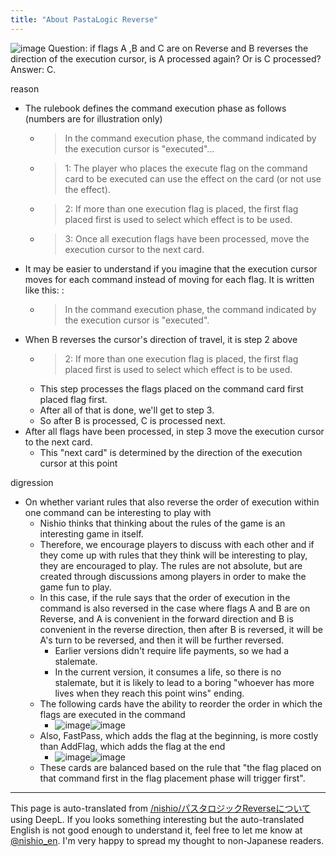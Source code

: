```yaml
---
title: "About PastaLogic Reverse"
---
```


![image](https://gyazo.com/7a5290b8fcb4ea6b879ed13b63b22825/thumb/1000)
Question: if flags A ,B and C are on Reverse and B reverses the direction of the execution cursor, is A processed again? Or is C processed?
Answer: C.

reason
- The rulebook defines the command execution phase as follows (numbers are for illustration only)
    - > In the command execution phase, the command indicated by the execution cursor is "executed"...
    - > 1: The player who places the execute flag on the command card to be executed can use the effect on the card (or not use the effect).
    - > 2: If more than one execution flag is placed, the first flag placed first is used to select which effect is to be used.
    - > 3: Once all execution flags have been processed, move the execution cursor to the next card.
- It may be easier to understand if you imagine that the execution cursor moves for each command instead of moving for each flag. It is written like this: :
    - > In the command execution phase, the command indicated by the execution cursor is "executed".
- When B reverses the cursor's direction of travel, it is step 2 above
    - > 2: If more than one execution flag is placed, the first flag placed first is used to select which effect is to be used.
    - This step processes the flags placed on the command card first placed flag first.
    - After all of that is done, we'll get to step 3.
    - So after B is processed, C is processed next.
- After all flags have been processed, in step 3 move the execution cursor to the next card.
    - This "next card" is determined by the direction of the execution cursor at this point

digression
- On whether variant rules that also reverse the order of execution within one command can be interesting to play with
    - Nishio thinks that thinking about the rules of the game is an interesting game in itself.
    - Therefore, we encourage players to discuss with each other and if they come up with rules that they think will be interesting to play, they are encouraged to play. The rules are not absolute, but are created through discussions among players in order to make the game fun to play.
    - In this case, if the rule says that the order of execution in the command is also reversed in the case where flags A and B are on Reverse, and A is convenient in the forward direction and B is convenient in the reverse direction, then after B is reversed, it will be A's turn to be reversed, and then it will be further reversed.
        - Earlier versions didn't require life payments, so we had a stalemate.
        - In the current version, it consumes a life, so there is no stalemate, but it is likely to lead to a boring "whoever has more lives when they reach this point wins" ending.
    - The following cards have the ability to reorder the order in which the flags are executed in the command
        - ![image](https://gyazo.com/0809afc9343aaf1f16e2e1973b2ec57b/thumb/1000)![image](https://gyazo.com/256a90494aff139939fdf3b6dbc53d14/thumb/1000)
    - Also, FastPass, which adds the flag at the beginning, is more costly than AddFlag, which adds the flag at the end
        - ![image](https://gyazo.com/6d38c20056129d5088a68cf296f3afa5/thumb/1000)![image](https://gyazo.com/3ae0f2a60ccb7eac1cc7cc5d03cccc70/thumb/1000)
    - These cards are balanced based on the rule that "the flag placed on that command first in the flag placement phase will trigger first".

---
This page is auto-translated from [/nishio/パスタロジックReverseについて](https://scrapbox.io/nishio/パスタロジックReverseについて) using DeepL. If you looks something interesting but the auto-translated English is not good enough to understand it, feel free to let me know at [@nishio_en](https://twitter.com/nishio_en). I'm very happy to spread my thought to non-Japanese readers.